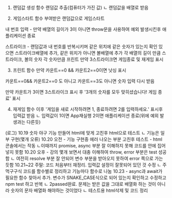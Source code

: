 1. 랜덤값 생성 함수
랜덤값 추출(컴퓨터가 가진 값)
ㄴ 랜덤값을 배열로 받음

2. 게임스타트 함수
부여받은 랜덤값으로 게임스타트

내 번호 입력 - 만약 배열의 길이가 3이 아니면 throw문을 사용하여 예외 발생시킨후 애플리케이션 종료

스트라이크 - 랜덤값과 내 번호를 반복시키며 같은 위치에 같은 숫자가 있는지 확인
있으면 스트라이크배열에 추가, 같은 위치가 아니면 볼배열에 추가
각 배열의 길이 만큼 스트라이크, 볼의 숫자
각 숫자만큼 프린트
만약 3스트라이크면 게임종료 및 재게임 표시


3. 프린트 함수
만약 카운트==0 && 카운트2==0이면 낫싱 표시

카운트==0&& 카운트2==0 도 아니고 카운트==3도 아니면 숫자 입력 다시 받음

만약 카운트가 3이면 3스트라이크 표시 후 '3개의 숫자를 모두 맞히셨습니다! 게임 종료' 표시

4. 재게임 함수
이후 '게임을 새로 시작하려면 1, 종료하려면 2를 입력하세요.' 표시후 입력값 받음
ㄴ 입력값이 1이면 App재실행 2이면 애플리케이션 종료(위에 예외 발생과는 다른듯)

(로그)
10.19 숫자 야구 기능 만들어 html에 맞게 고친후 html으로 테스트
ㄴ 기능은 일부 구현(몇개 오류)
10.20 오전 - 기능 구현중 에러 나오는 부분 고친후 테스트 - html 콘솔에서는 작동
ㄴ이때까지 promise, async 부분 잘 이해하지 못해 코드를 안에 집어넣지 못함
10.20 오후 - 강의 몇개 보면서 대충 이해하여 throw, error 부분은 test 성공함
ㄴ 여전히 resolve 부분 잘 안되어 변수 부분을 받아오지 못하여 error 쪽으로 가는 듯함
10.21~22 주말: 코드 처음부터 재정리. 입력값 설정이 잘못되어 있던 것 수정
ㄴ 주먹구구식 코드를 함수별로 정리하고 기능마다 함수로 나눔
10.23 - async과 await가 필요한 함수 찾아서 추가. 변수가 SNAKE_CASE식으로 되어 있는지 확인하고 수정하고 npm test 하고 반복 
ㄴ 2passed완료. 문제는 받은 값을 그대로 배열화 하는 것이 아니라 숫자의 문자 배열화 해야하는 것이었다
ㄴ 테스트용 html삭제 및 코드 정리